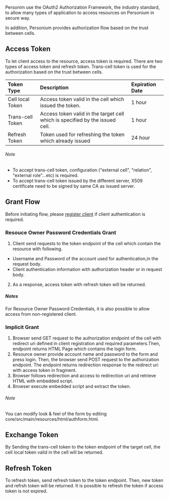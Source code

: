 Personim use the OAuth2 Authorization Framework, the industry standard, to allow many types of application to access resources on Personium in secure way.

In addition, Personium provides authorization flow based on the trust between cells.

## Access Token
To let client access to the resource, access token is required.
There are two types of access token and refresh token. Trans-cell token is used for the authorization based on the trust between cells.

|Token Type|Description|Expiration Date|
|:---------|:----------|:---------|
|Cell local Token|Access token valid in the cell which issued the token.|1 hour|
|Trans-cell Token|Access token valid in the target cell which is specified by the issued cell.|1 hour|
|Refresh Token|Token used for refreshing the token which already issued|24 hour|

###### Note
* To accept trans-cell token, configuration ("external cell", "relation", "external role"...etc) is required.
* To accept trans-cell token issued by the different server, X509 certificate need to be signed by same CA as issued server.

## Grant Flow

Before initiating flow, please [register client](https://personium.github.io/en/user_guide/004_Client_auth.html) if client authentication is required.

### Resouce Owner Password Credentials Grant

1.  Client send requests to the token endpoint of the cell which contain the resource with following.
  * Username and Password of the account used for authentication,in the request body.
  *  Client authentication information with authorization header or in request body.

2. As a response, access token with refresh token will be returned.

##### Notes
 For Resource Owner Password Credentials, it is also possible to allow access from non-registered client.

### Implicit Grant

1. Browser send GET request to the authorization endpoint of the cell with redirect uri defined in client registration and required parameters.Then, endpoint returns HTML Page which contains the login form.
2. Resource owner provide account name and password to the form and press login. Then, the browser send POST request to the authorization endpoint.
   The endpoint returns redirection response to the redirect uri with access token in fragment.
3. Browser follows redirection and access to redirection uri and retrieve HTML with embedded script.
4. Browser execute embedded script and extract the token.

###### Note
You can modify look & feel of the form by editing  core/src/main/resources/html/authform.html.

## Exchange Token
By Sending the trans-cell token to the token endpoint of the target cell, the cell local token valid in the cell will be returned.


## Refresh Token
To refresh token, send refresh token to the token endpoint. Then, new token and refrsh token will be returned.
It is possible to refresh the token if access token is not expired.
